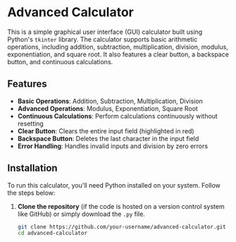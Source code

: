 # Advanced Calculator

This is a simple graphical user interface (GUI) calculator built using Python's `tkinter` library. The calculator supports basic arithmetic operations, including addition, subtraction, multiplication, division, modulus, exponentiation, and square root. It also features a clear button, a backspace button, and continuous calculations.

## Features

- **Basic Operations**: Addition, Subtraction, Multiplication, Division
- **Advanced Operations**: Modulus, Exponentiation, Square Root
- **Continuous Calculations**: Perform calculations continuously without resetting
- **Clear Button**: Clears the entire input field (highlighted in red)
- **Backspace Button**: Deletes the last character in the input field
- **Error Handling**: Handles invalid inputs and division by zero errors

## Installation

To run this calculator, you'll need Python installed on your system. Follow the steps below:

1. **Clone the repository** (if the code is hosted on a version control system like GitHub) or simply download the `.py` file.

   ```bash
   git clone https://github.com/your-username/advanced-calculator.git
   cd advanced-calculator
